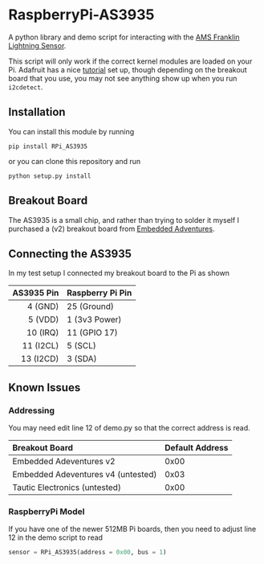RaspberryPi-AS3935
==================

A python library and demo script for interacting with the
[AMS Franklin Lightning Sensor](http://www.ams.com/eng/Products/RF-Products/Lightning-Sensor/AS3935).

This script will only work if the correct kernel modules are loaded
on your Pi.  Adafruit has a nice [tutorial](http://learn.adafruit.com/adafruits-raspberry-pi-lesson-4-gpio-setup/configuring-i2c)
set up, though depending on the breakout board that you use, you may 
not see anything show up when you run `i2cdetect`.

## Installation

You can install this module by running
```
pip install RPi_AS3935
```

or you can clone this repository and run
```
python setup.py install
```

## Breakout Board

The AS3935 is a small chip, and rather than trying to solder it myself
I purchased a (v2) breakout board from [Embedded Adventures](http://www.embeddedadventures.com/as3935_lightning_sensor_module_mod-1016.html).


## Connecting the AS3935

In my test setup I connected my breakout board to the Pi as shown

| AS3935 Pin | Raspberry Pi Pin |
| ---------: | :--------------- |
| 4 (GND)    | 25 (Ground)      |
| 5 (VDD)    | 1 (3v3 Power)    |
| 10 (IRQ)   | 11 (GPIO 17)     |
| 11 (I2CL)  | 5 (SCL)          |
| 13 (I2CD)  | 3 (SDA)          |

## Known Issues

### Addressing 

You may need edit line 12 of demo.py so that the correct address is read.

| Breakout Board | Default Address |
| :------------- | :-------------- |
| Embedded Adeventures v2 | 0x00 |
| Embedded Adeventures v4 (untested) | 0x03 |
| Tautic Electronics (untested) | 0x00 |

### RaspberryPi Model

If you have one of the newer 512MB Pi boards, then you need to adjust line 12
in the demo script to read
```python
sensor = RPi_AS3935(address = 0x00, bus = 1)
```
